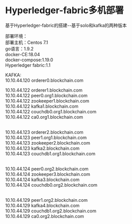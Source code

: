 # Hyperledger-fabric多机部署
基于Hyperledger-fabric的搭建--基于solo和kafka的两种版本

部署环境：<br/>
  部署主机：Centos 7.1<br/>
  go语言：1.9.2<br/>
  docker-CE:18.04<br/>
  docker-compose:1.19.0<br/>
  Hyperledger fabric:1.1<br/>
  
KAFKA:<br/>
10.10.44.120    orderer0.blockchain.com<br/>

10.10.44.122    orderer1.blockchain.com<br/>
10.10.44.122    peer0.org1.blockchain.com<br/>
10.10.44.122    zookeeper1.blockchain.com<br/>
10.10.44.122    kafka1.blockchain.com<br/>
10.10.44.122    couchdb0.org1.blockchain.com<br/>
10.10.44.122    ca0.org1.blockchain.com<br/><br/>


10.10.44.123    orderer2.blockchain.com<br/>
10.10.44.123    peer1.org1.blockchain.com<br/>
10.10.44.123    zookeeper2.blockchain.com<br/>
10.10.44.123    kafka2.blockchain.com<br/>
10.10.44.123    couchdb1.org1.blockchain.com<br/><br/>

10.10.44.124    peer0.org2.blockchain.com<br/>
10.10.44.124    zookeeper3.blockchain.com<br/>
10.10.44.124    kafka3.blockchain.com<br/>
10.10.44.124    couchdb0.org2.blockchain.com<br/><br/>


10.10.44.129    peer1.org2.blockchain.com<br/>
10.10.44.129    kafka4.blockchain.com<br/>
10.10.44.129    couchdb1.org2.blockchain.com<br/>
10.10.44.129    ca0.org2.blockchain.com<br/><br/>

  
